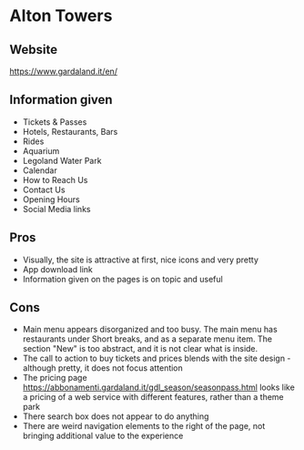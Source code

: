 # Alton Towers

## Website

https://www.gardaland.it/en/

## Information given

- Tickets & Passes
- Hotels, Restaurants, Bars
- Rides
- Aquarium
- Legoland Water Park
- Calendar
- How to Reach Us
- Contact Us
- Opening Hours
- Social Media links

## Pros

- Visually, the site is attractive at first, nice icons and very pretty
- App download link
- Information given on the pages is on topic and useful

## Cons

- Main menu appears disorganized and too busy. The main menu has restaurants under Short breaks, and as a separate menu item. The section "New" is too abstract, and it is not clear what is inside.
- The call to action to buy tickets and prices blends with the site design - although pretty, it does not focus attention
- The pricing page https://abbonamenti.gardaland.it/gdl_season/seasonpass.html looks like a pricing of a web service with different features, rather than a theme park
- There search box does not appear to do anything
- There are weird navigation elements to the right of the page, not bringing additional value to the experience